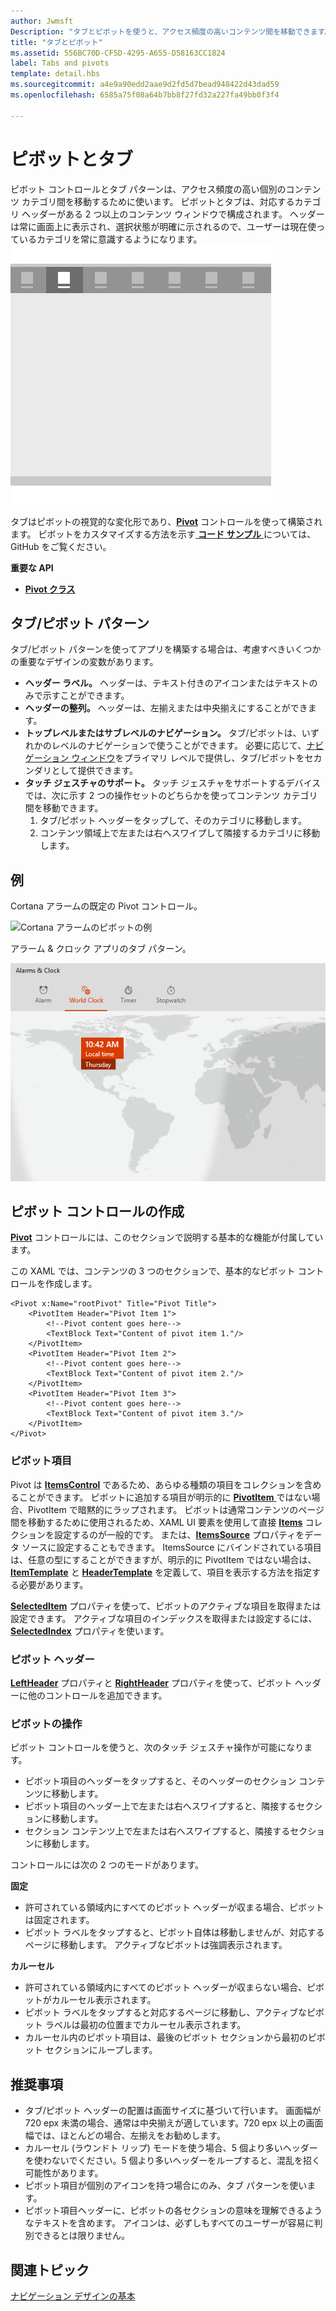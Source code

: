```yaml
---
author: Jwmsft
Description: "タブとピボットを使うと、アクセス頻度の高いコンテンツ間を移動できます。"
title: "タブとピボット"
ms.assetid: 556BC70D-CF5D-4295-A655-D58163CC1824
label: Tabs and pivots
template: detail.hbs
ms.sourcegitcommit: a4e9a90edd2aae9d2fd5d7bead948422d43dad59
ms.openlocfilehash: 6585a75f08a64b7bb8f27fd32a227fa49bb0f3f4

---
```

# ピボットとタブ

ピボット コントロールとタブ パターンは、アクセス頻度の高い個別のコンテンツ カテゴリ間を移動するために使います。 ピボットとタブは、対応するカテゴリ ヘッダーがある 2 つ以上のコンテンツ ウィンドウで構成されます。 ヘッダーは常に画面上に表示され、選択状態が明確に示されるので、ユーザーは現在使っているカテゴリを常に意識するようになります。
![タブの例](images/HIGSecOne_Tabs.png)

タブはピボットの視覚的な変化形であり、[**Pivot**](https://msdn.microsoft.com/library/windows/apps/xaml/windows.ui.xaml.controls.pivot.aspx) コントロールを使って構築されます。 ピボットをカスタマイズする方法を示す[
              **コード サンプル**
            ](https://github.com/Microsoft/Windows-universal-samples/tree/master/Samples/XamlPivot)については、GitHub をご覧ください。

<span class="sidebar_heading" style="font-weight: bold;">重要な API</span>

-   [**Pivot クラス**](https://msdn.microsoft.com/library/windows/apps/dn608241)

## タブ/ピボット パターン

タブ/ピボット パターンを使ってアプリを構築する場合は、考慮すべきいくつかの重要なデザインの変数があります。

- **ヘッダー ラベル。**  ヘッダーは、テキスト付きのアイコンまたはテキストのみで示すことができます。
- **ヘッダーの整列。**  ヘッダーは、左揃えまたは中央揃えにすることができます。
- **トップレベルまたはサブレベルのナビゲーション。**  タブ/ピボットは、いずれかのレベルのナビゲーションで使うことができます。 必要に応じて、[ナビゲーション ウィンドウ](nav-pane.md)をプライマリ レベルで提供し、タブ/ピボットをセカンダリとして提供できます。
- **タッチ ジェスチャのサポート。**  タッチ ジェスチャをサポートするデバイスでは、次に示す 2 つの操作セットのどちらかを使ってコンテンツ カテゴリ間を移動できます。
    1. タブ/ピボット ヘッダーをタップして、そのカテゴリに移動します。
    2. コンテンツ領域上で左または右へスワイプして隣接するカテゴリに移動します。

## 例

Cortana アラームの既定の Pivot コントロール。

![Cortana アラームのピボットの例](images/pivot_cortana-reminders.png)

アラーム & クロック アプリのタブ パターン。

![アラーム & クロック内のタブの例](images/tabs_alarms-and-clock.png)

## ピボット コントロールの作成

[
            **Pivot**](https://msdn.microsoft.com/library/windows/apps/xaml/windows.ui.xaml.controls.pivot.aspx) コントロールには、このセクションで説明する基本的な機能が付属しています。

この XAML では、コンテンツの 3 つのセクションで、基本的なピボット コントロールを作成します。

```xaml
<Pivot x:Name="rootPivot" Title="Pivot Title">
    <PivotItem Header="Pivot Item 1">
        <!--Pivot content goes here-->
        <TextBlock Text="Content of pivot item 1."/>
    </PivotItem>
    <PivotItem Header="Pivot Item 2">
        <!--Pivot content goes here-->
        <TextBlock Text="Content of pivot item 2."/>
    </PivotItem>
    <PivotItem Header="Pivot Item 3">
        <!--Pivot content goes here-->
        <TextBlock Text="Content of pivot item 3."/>
    </PivotItem>
</Pivot>
```

### ピボット項目

Pivot は [**ItemsControl**](https://msdn.microsoft.com/library/windows/apps/xaml/windows.ui.xaml.controls.itemscontrol.aspx) であるため、あらゆる種類の項目をコレクションを含めることができます。 ピボットに追加する項目が明示的に [ **PivotItem** ](https://msdn.microsoft.com/library/windows/apps/xaml/windows.ui.xaml.controls.pivotitem.aspx) ではない場合、PivotItem で暗黙的にラップされます。 ピボットは通常コンテンツのページ間を移動するために使用されるため、XAML UI 要素を使用して直接 [**Items**](https://msdn.microsoft.com/library/windows/apps/xaml/windows.ui.xaml.controls.itemscontrol.items.aspx) コレクションを設定するのが一般的です。 または、[**ItemsSource**](https://msdn.microsoft.com/library/windows/apps/xaml/windows.ui.xaml.controls.itemscontrol.itemssource.aspx) プロパティをデータ ソースに設定することもできます。 ItemsSource にバインドされている項目は、任意の型にすることができますが、明示的に PivotItem ではない場合は、[**ItemTemplate**](https://msdn.microsoft.com/library/windows/apps/xaml/windows.ui.xaml.controls.itemscontrol.itemtemplate.aspx) と [**HeaderTemplate**](https://msdn.microsoft.com/library/windows/apps/xaml/windows.ui.xaml.controls.pivot.headertemplate.aspx) を定義して、項目を表示する方法を指定する必要があります。

[
            **SelectedItem**](https://msdn.microsoft.com/library/windows/apps/xaml/windows.ui.xaml.controls.pivot.selecteditem.aspx) プロパティを使って、ピボットのアクティブな項目を取得または設定できます。 アクティブな項目のインデックスを取得または設定するには、[**SelectedIndex**](https://msdn.microsoft.com/library/windows/apps/xaml/windows.ui.xaml.controls.pivot.selectedindex.aspx) プロパティを使います。

### ピボット ヘッダー

[
            **LeftHeader**](https://msdn.microsoft.com/library/windows/apps/xaml/windows.ui.xaml.controls.pivot.leftheader.aspx) プロパティと [**RightHeader**](https://msdn.microsoft.com/library/windows/apps/xaml/windows.ui.xaml.controls.pivot.rightheader.aspx) プロパティを使って、ピボット ヘッダーに他のコントロールを追加できます。

### ピボットの操作

ピボット コントロールを使うと、次のタッチ ジェスチャ操作が可能になります。

-   ピボット項目のヘッダーをタップすると、そのヘッダーのセクション コンテンツに移動します。
-   ピボット項目のヘッダー上で左または右へスワイプすると、隣接するセクションに移動します。
-   セクション コンテンツ上で左または右へスワイプすると、隣接するセクションに移動します。

コントロールには次の 2 つのモードがあります。

**固定**

-   許可されている領域内にすべてのピボット ヘッダーが収まる場合、ピボットは固定されます。
-   ピボット ラベルをタップすると、ピボット自体は移動しませんが、対応するページに移動します。 アクティブなピボットは強調表示されます。

**カルーセル**

-   許可されている領域内にすべてのピボット ヘッダーが収まらない場合、ピボットがカルーセル表示されます。
-   ピボット ラベルをタップすると対応するページに移動し、アクティブなピボット ラベルは最初の位置までカルーセル表示されます。
-   カルーセル内のピボット項目は、最後のピボット セクションから最初のピボット セクションにループします。

## 推奨事項

-   タブ/ピボット ヘッダーの配置は画面サイズに基づいて行います。 画面幅が 720 epx 未満の場合、通常は中央揃えが適しています。720 epx 以上の画面幅では、ほとんどの場合、左揃えをお勧めします。
-   カルーセル (ラウンドト リップ) モードを使う場合、5 個より多いヘッダーを使わないでください。5 個より多いヘッダーをループすると、混乱を招く可能性があります。
-   ピボット項目が個別のアイコンを持つ場合にのみ、タブ パターンを使います。
-   ピボット項目ヘッダーに、ピボットの各セクションの意味を理解できるようなテキストを含めます。 アイコンは、必ずしもすべてのユーザーが容易に判別できるとは限りません。



## 関連トピック

[ナビゲーション デザインの基本](https://msdn.microsoft.com/library/windows/apps/dn958438)



<!--HONumber=Jun16_HO3-->


